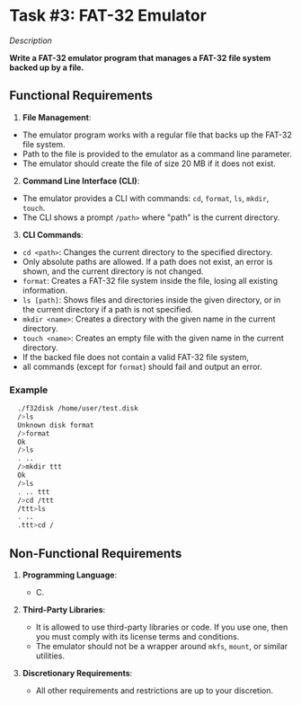# Task #3: FAT-32 Emulator

_Description_

**Write a FAT-32 emulator program that manages a FAT-32 file system backed up by a file.**

## Functional Requirements

1. **File Management**:

- The emulator program works with a regular file that backs up the FAT-32 file system.
- Path to the file is provided to the emulator as a command line parameter.
- The emulator should create the file of size 20 MB if it does not exist.

2. **Command Line Interface (CLI)**:

- The emulator provides a CLI with commands: `cd`, `format`, `ls`, `mkdir`, `touch`.
- The CLI shows a prompt `/path>` where "path" is the current directory.

3. **CLI Commands**:

- `cd <path>`: Changes the current directory to the specified directory.
- Only absolute paths are allowed. If a path does not exist, an error is shown, and the current directory is not changed.
- `format`: Creates a FAT-32 file system inside the file, losing all existing information.
- `ls [path]`: Shows files and directories inside the given directory, or in the current directory if a path is not specified.
- `mkdir <name>`: Creates a directory with the given name in the current directory.
- `touch <name>`: Creates an empty file with the given name in the current directory.
- If the backed file does not contain a valid FAT-32 file system,
- all commands (except for `format`) should fail and output an error.

### Example

```sh
  ./f32disk /home/user/test.disk
  />ls
  Unknown disk format
  />format
  Ok
  />ls
  . ..
  />mkdir ttt
  Ok
  />ls
  . .. ttt
  />cd /ttt
  /ttt>ls
  . ..
  .ttt>cd /
```

## Non-Functional Requirements

1. **Programming Language**:
   - C.
2. **Third-Party Libraries**:

   - It is allowed to use third-party libraries or code. If you use one, then you must comply with its license terms and conditions.
   - The emulator should not be a wrapper around `mkfs`, `mount`, or similar utilities.

3. **Discretionary Requirements**:
   - All other requirements and restrictions are up to your discretion.
